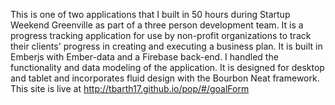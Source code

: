 This is one of two applications that I built in 50 hours during Startup Weekend Greenville as part of a three person development team. It is a progress tracking application for use by non-profit organizations to track their clients' progress in creating and executing a business plan. It is built in Emberjs with Ember-data and a Firebase back-end. I handled the functionality and data modeling of the application. It is designed for desktop and tablet and incorporates fluid design with the Bourbon Neat framework. This site is live at http://tbarth17.github.io/pop/#/goalForm
